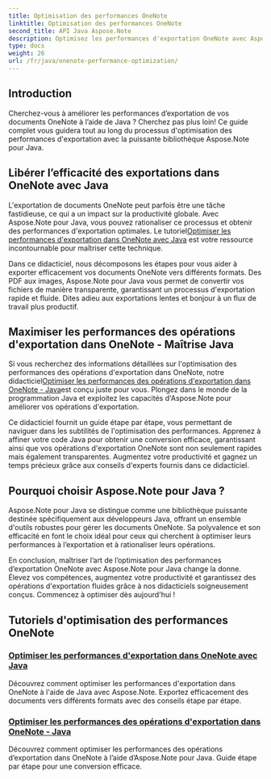 ```yaml
---
title: Optimisation des performances OneNote
linktitle: Optimisation des performances OneNote
second_title: API Java Aspose.Note
description: Optimisez les performances d'exportation OneNote avec Aspose.Note Java. Apprenez à convertir efficacement des documents vers différents formats avec des conseils étape par étape pour une productivité améliorée.
type: docs
weight: 26
url: /fr/java/onenote-performance-optimization/
---
```


## Introduction

Cherchez-vous à améliorer les performances d’exportation de vos documents OneNote à l’aide de Java ? Cherchez pas plus loin! Ce guide complet vous guidera tout au long du processus d'optimisation des performances d'exportation avec la puissante bibliothèque Aspose.Note pour Java.

## Libérer l’efficacité des exportations dans OneNote avec Java

 L'exportation de documents OneNote peut parfois être une tâche fastidieuse, ce qui a un impact sur la productivité globale. Avec Aspose.Note pour Java, vous pouvez rationaliser ce processus et obtenir des performances d'exportation optimales. Le tutoriel[Optimiser les performances d'exportation dans OneNote avec Java](./optimize-export-performance/) est votre ressource incontournable pour maîtriser cette technique.

Dans ce didacticiel, nous décomposons les étapes pour vous aider à exporter efficacement vos documents OneNote vers différents formats. Des PDF aux images, Aspose.Note pour Java vous permet de convertir vos fichiers de manière transparente, garantissant un processus d'exportation rapide et fluide. Dites adieu aux exportations lentes et bonjour à un flux de travail plus productif.

## Maximiser les performances des opérations d'exportation dans OneNote - Maîtrise Java

 Si vous recherchez des informations détaillées sur l'optimisation des performances des opérations d'exportation dans OneNote, notre didacticiel[Optimiser les performances des opérations d'exportation dans OneNote - Java](./optimize-performance-consequent-export/)est conçu juste pour vous. Plongez dans le monde de la programmation Java et exploitez les capacités d'Aspose.Note pour améliorer vos opérations d'exportation.

Ce didacticiel fournit un guide étape par étape, vous permettant de naviguer dans les subtilités de l'optimisation des performances. Apprenez à affiner votre code Java pour obtenir une conversion efficace, garantissant ainsi que vos opérations d'exportation OneNote sont non seulement rapides mais également transparentes. Augmentez votre productivité et gagnez un temps précieux grâce aux conseils d'experts fournis dans ce didacticiel.

## Pourquoi choisir Aspose.Note pour Java ?

Aspose.Note pour Java se distingue comme une bibliothèque puissante destinée spécifiquement aux développeurs Java, offrant un ensemble d'outils robustes pour gérer les documents OneNote. Sa polyvalence et son efficacité en font le choix idéal pour ceux qui cherchent à optimiser leurs performances à l’exportation et à rationaliser leurs opérations.

En conclusion, maîtriser l’art de l’optimisation des performances d’exportation OneNote avec Aspose.Note pour Java change la donne. Élevez vos compétences, augmentez votre productivité et garantissez des opérations d'exportation fluides grâce à nos didacticiels soigneusement conçus. Commencez à optimiser dès aujourd'hui !
## Tutoriels d'optimisation des performances OneNote
### [Optimiser les performances d'exportation dans OneNote avec Java](./optimize-export-performance/)
Découvrez comment optimiser les performances d'exportation dans OneNote à l'aide de Java avec Aspose.Note. Exportez efficacement des documents vers différents formats avec des conseils étape par étape.
### [Optimiser les performances des opérations d'exportation dans OneNote - Java](./optimize-performance-consequent-export/)
Découvrez comment optimiser les performances des opérations d’exportation dans OneNote à l’aide d’Aspose.Note pour Java. Guide étape par étape pour une conversion efficace.